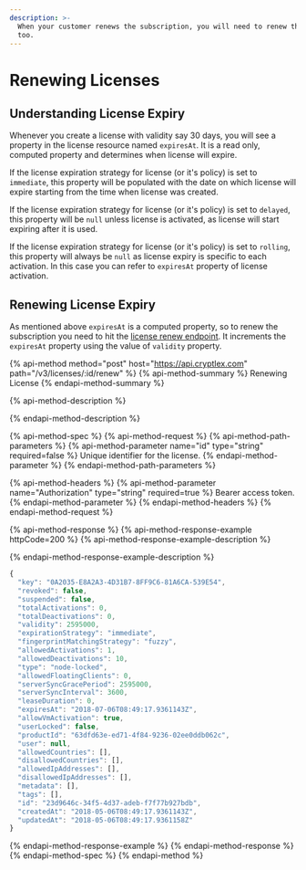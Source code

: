 ```yaml
---
description: >-
  When your customer renews the subscription, you will need to renew the license
  too.
---
```


# Renewing Licenses

## Understanding License Expiry

Whenever you create a license with validity say 30 days, you will see a property in the license resource named `expiresAt`. It is a read only, computed property and determines when license will expire.

If the license expiration strategy for license \(or it's policy\) is set to `immediate`, this property will be populated with the date on which license will expire starting from the time when license was created.

If the license expiration strategy for license \(or it's policy\) is set to `delayed`, this property will be `null` unless license is activated, as license will start expiring after it is used.

If the license expiration strategy for license \(or it's policy\) is set to `rolling`, this property will always be `null` as license expiry is specific to each activation. In this case you can refer to `expiresAt` property of license activation.

## Renewing License Expiry

As mentioned above `expiresAt` is a computed property, so to renew the subscription you need to hit the [license renew endpoint](https://api.cryptlex.com/v3/docs#operation/V3LicensesByIdRenewPost). It increments the `expiresAt` property using the value of `validity` property.

{% api-method method="post" host="https://api.cryptlex.com" path="/v3/licenses/:id/renew" %}
{% api-method-summary %}
Renewing License
{% endapi-method-summary %}

{% api-method-description %}

{% endapi-method-description %}

{% api-method-spec %}
{% api-method-request %}
{% api-method-path-parameters %}
{% api-method-parameter name="id" type="string" required=false %}
Unique identifier for the license.
{% endapi-method-parameter %}
{% endapi-method-path-parameters %}

{% api-method-headers %}
{% api-method-parameter name="Authorization" type="string" required=true %}
Bearer access token.
{% endapi-method-parameter %}
{% endapi-method-headers %}
{% endapi-method-request %}

{% api-method-response %}
{% api-method-response-example httpCode=200 %}
{% api-method-response-example-description %}

{% endapi-method-response-example-description %}

```javascript
{
  "key": "0A2035-E8A2A3-4D31B7-8FF9C6-81A6CA-539E54",
  "revoked": false,
  "suspended": false,
  "totalActivations": 0,
  "totalDeactivations": 0,
  "validity": 2595000,
  "expirationStrategy": "immediate",
  "fingerprintMatchingStrategy": "fuzzy",
  "allowedActivations": 1,
  "allowedDeactivations": 10,
  "type": "node-locked",
  "allowedFloatingClients": 0,
  "serverSyncGracePeriod": 2595000,
  "serverSyncInterval": 3600,
  "leaseDuration": 0,
  "expiresAt": "2018-07-06T08:49:17.9361143Z",
  "allowVmActivation": true,
  "userLocked": false,
  "productId": "63dfd63e-ed71-4f84-9236-02ee0ddb062c",
  "user": null,
  "allowedCountries": [],
  "disallowedCountries": [],
  "allowedIpAddresses": [],
  "disallowedIpAddresses": [],
  "metadata": [],
  "tags": [],
  "id": "23d9646c-34f5-4d37-adeb-f7f77b927bdb",
  "createdAt": "2018-05-06T08:49:17.9361143Z",
  "updatedAt": "2018-05-06T08:49:17.9361158Z"
}
```
{% endapi-method-response-example %}
{% endapi-method-response %}
{% endapi-method-spec %}
{% endapi-method %}



